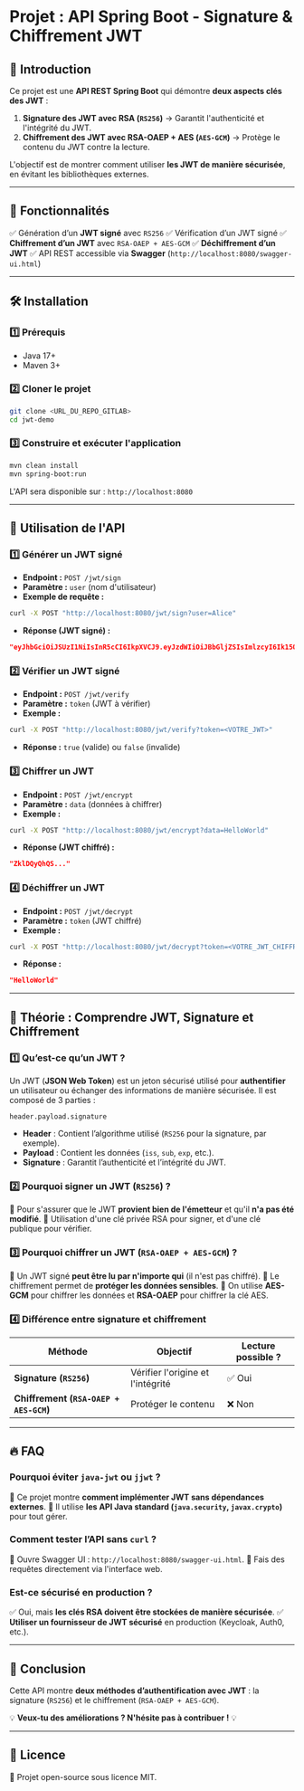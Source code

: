 # Projet : API Spring Boot - Signature & Chiffrement JWT

## 📌 Introduction
Ce projet est une **API REST Spring Boot** qui démontre **deux aspects clés des JWT** :
1. **Signature des JWT avec RSA (`RS256`)** → Garantit l'authenticité et l'intégrité du JWT.
2. **Chiffrement des JWT avec RSA-OAEP + AES (`AES-GCM`)** → Protège le contenu du JWT contre la lecture.

L'objectif est de montrer comment utiliser **les JWT de manière sécurisée**, en évitant les bibliothèques externes.

---

## 🚀 Fonctionnalités
✅ Génération d’un **JWT signé** avec `RS256`
✅ Vérification d’un JWT signé
✅ **Chiffrement d’un JWT** avec `RSA-OAEP + AES-GCM`
✅ **Déchiffrement d’un JWT**
✅ API REST accessible via **Swagger** (`http://localhost:8080/swagger-ui.html`)

---

## 🛠️ Installation

### **1️⃣ Prérequis**
- Java 17+
- Maven 3+

### **2️⃣ Cloner le projet**
```sh
git clone <URL_DU_REPO_GITLAB>
cd jwt-demo
```

### **3️⃣ Construire et exécuter l'application**
```sh
mvn clean install
mvn spring-boot:run
```

L'API sera disponible sur : `http://localhost:8080`

---

## 📌 Utilisation de l'API

### **1️⃣ Générer un JWT signé**
- **Endpoint :** `POST /jwt/sign`
- **Paramètre :** `user` (nom d'utilisateur)
- **Exemple de requête :**
```sh
curl -X POST "http://localhost:8080/jwt/sign?user=Alice"
```
- **Réponse (JWT signé) :**
```json
"eyJhbGciOiJSUzI1NiIsInR5cCI6IkpXVCJ9.eyJzdWIiOiJBbGljZSIsImlzcyI6Ik15QXBwIiw...
```

### **2️⃣ Vérifier un JWT signé**
- **Endpoint :** `POST /jwt/verify`
- **Paramètre :** `token` (JWT à vérifier)
- **Exemple :**
```sh
curl -X POST "http://localhost:8080/jwt/verify?token=<VOTRE_JWT>"
```
- **Réponse :** `true` (valide) ou `false` (invalide)

### **3️⃣ Chiffrer un JWT**
- **Endpoint :** `POST /jwt/encrypt`
- **Paramètre :** `data` (données à chiffrer)
- **Exemple :**
```sh
curl -X POST "http://localhost:8080/jwt/encrypt?data=HelloWorld"
```
- **Réponse (JWT chiffré) :**
```json
"ZklDQyQhQS..."
```

### **4️⃣ Déchiffrer un JWT**
- **Endpoint :** `POST /jwt/decrypt`
- **Paramètre :** `token` (JWT chiffré)
- **Exemple :**
```sh
curl -X POST "http://localhost:8080/jwt/decrypt?token=<VOTRE_JWT_CHIFFRE>"
```
- **Réponse :**
```json
"HelloWorld"
```

---

## 📖 Théorie : Comprendre JWT, Signature et Chiffrement

### **1️⃣ Qu’est-ce qu’un JWT ?**
Un JWT (**JSON Web Token**) est un jeton sécurisé utilisé pour **authentifier** un utilisateur ou échanger des informations de manière sécurisée. Il est composé de 3 parties :

```
header.payload.signature
```
- **Header** : Contient l’algorithme utilisé (`RS256` pour la signature, par exemple).
- **Payload** : Contient les données (`iss`, `sub`, `exp`, etc.).
- **Signature** : Garantit l’authenticité et l’intégrité du JWT.

### **2️⃣ Pourquoi signer un JWT (`RS256`) ?**
🔹 Pour s'assurer que le JWT **provient bien de l'émetteur** et qu'il **n'a pas été modifié**.
🔹 Utilisation d'une clé privée RSA pour signer, et d'une clé publique pour vérifier.

### **3️⃣ Pourquoi chiffrer un JWT (`RSA-OAEP + AES-GCM`) ?**
🔹 Un JWT signé **peut être lu par n'importe qui** (il n'est pas chiffré).
🔹 Le chiffrement permet de **protéger les données sensibles**.
🔹 On utilise **AES-GCM** pour chiffrer les données et **RSA-OAEP** pour chiffrer la clé AES.

### **4️⃣ Différence entre signature et chiffrement**
| **Méthode** | **Objectif** | **Lecture possible ?** |
|------------|-------------|------------------|
| **Signature (`RS256`)** | Vérifier l'origine et l'intégrité | ✅ Oui |
| **Chiffrement (`RSA-OAEP + AES-GCM`)** | Protéger le contenu | ❌ Non |

---

## 🔥 FAQ

### **Pourquoi éviter `java-jwt` ou `jjwt` ?**
📌 Ce projet montre **comment implémenter JWT sans dépendances externes**.
📌 Il utilise **les API Java standard (`java.security`, `javax.crypto`)** pour tout gérer.

### **Comment tester l’API sans `curl` ?**
📌 Ouvre Swagger UI : `http://localhost:8080/swagger-ui.html`.
📌 Fais des requêtes directement via l'interface web.

### **Est-ce sécurisé en production ?**
✅ Oui, mais **les clés RSA doivent être stockées de manière sécurisée**.
✅ **Utiliser un fournisseur de JWT sécurisé** en production (Keycloak, Auth0, etc.).

---

## 🚀 Conclusion
Cette API montre **deux méthodes d’authentification avec JWT** : la signature (`RS256`) et le chiffrement (`RSA-OAEP + AES-GCM`).

💡 **Veux-tu des améliorations ? N'hésite pas à contribuer !** 💡

---

## 📜 Licence
📌 Projet open-source sous licence MIT.
